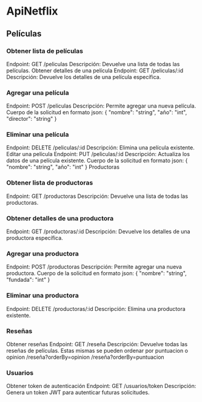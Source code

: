 # ApiNetflix

## Películas

### Obtener lista de películas
Endpoint: GET /peliculas
Descripción: Devuelve una lista de todas las películas.
Obtener detalles de una película
Endpoint: GET /peliculas/:id
Descripción: Devuelve los detalles de una película específica.

### Agregar una película
Endpoint: POST /peliculas
Descripción: Permite agregar una nueva película.
Cuerpo de la solicitud en formato json:
{
  "nombre": "string",
  "año": "int",
  "director": "string"
}

### Eliminar una película
Endpoint: DELETE /peliculas/:id
Descripción: Elimina una película existente.
Editar una película
Endpoint: PUT /peliculas/:id
Descripción: Actualiza los datos de una película existente.
Cuerpo de la solicitud en formato json:
{
  "nombre": "string",
  "año": "int"
}
Productoras

### Obtener lista de productoras
Endpoint: GET /productoras
Descripción: Devuelve una lista de todas las productoras.

### Obtener detalles de una productora
Endpoint: GET /productoras/:id
Descripción: Devuelve los detalles de una productora específica.

### Agregar una productora
Endpoint: POST /productoras
Descripción: Permite agregar una nueva productora.
Cuerpo de la solicitud en formato json:
{
  "nombre": "string",
  "fundada": "int"
}

### Eliminar una productora
Endpoint: DELETE /productoras/:id
Descripción: Elimina una productora existente.

### Reseñas
Obtener reseñas
Endpoint: GET /reseña
Descripción: Devuelve todas las reseñas de películas.
Estas mismas se pueden ordenar por puntuacion o opinion
/reseña?orderBy=opinion /reseña?orderBy=puntuacion

### Usuarios
Obtener token de autenticación
Endpoint: GET /usuarios/token
Descripción: Genera un token JWT para autenticar futuras solicitudes.

